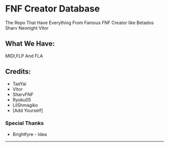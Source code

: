 # FNF Creator Database
The Repo That Have Everything From Famous FNF Creator like Betados Sharv Neonight Vitor
## What We Have:
MIDI,FLP And FLA

## Credits:
* TaeYai
* Vitor
* SharvFNF
* Ryoku05
* LilShmagiko
* [Add Yourself]

### Special Thanks
* Brightfyre - Idea


_____________________________________

